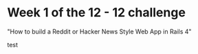 # Week 1 of the 12 - 12 challenge  

"How to build a Reddit or Hacker News Style Web App in Rails 4"

test

